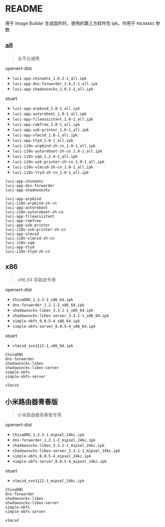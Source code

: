 # README

用于 Image Builder 生成固件时，使用的第三方软件包 ipk，作用于 `PACKAGES` 参数

## all

> 全平台通用

openwrt-dist

* `luci-app-chinadns_1.6.2-1_all.ipk`
* `luci-app-dns-forwarder_1.6.2-1_all.ipk`
* `luci-app-shadowsocks_1.9.1-1_all.ipk`

stuart

* `luci-app-arpbind_1.0-1_all.ipk`
* `luci-app-autoreboot_1.0-1_all.ipk`
* `luci-app-fileassistant_1.0-1_all.ipk`
* `luci-app-ramfree_1.0-1_all.ipk`
* `luci-app-usb-printer_1.0-1_all.ipk`
* `luci-app-vlmcsd_1.0-1_all.ipk`
* `luci-app-ttyd_1.0-1_all.ipk`
* `luci-i18n-arpbind-zh-cn_1.0-1_all.ipk`
* `luci-i18n-autoreboot-zh-cn_1.0-1_all.ipk`
* `luci-i18n-sqm_1.2.4-1_all.ipk`
* `luci-i18n-usb-printer-zh-cn_1.0-1_all.ipk`
* `luci-i18n-vlmcsd-zh-cn_1.0-1_all.ipk`
* `luci-i18n-ttyd-zh-cn_1.0-1_all.ipk`

```
luci-app-chinadns
luci-app-dns-forwarder
luci-app-shadowsocks

luci-app-arpbind
luci-i18n-arpbind-zh-cn
luci-app-autoreboot
luci-i18n-autoreboot-zh-cn
luci-app-fileassistant
luci-app-ramfree
luci-app-usb-printer
luci-i18n-usb-printer-zh-cn
luci-app-vlmcsd
luci-i18n-vlmcsd-zh-cn
luci-i18n-sqm
luci-app-ttyd
luci-i18n-ttyd-zh-cn
```

## x86

> x86_64 软路由专用

openwrt-dist

* `ChinaDNS_1.3.3-1_x86_64.ipk`
* `dns-forwarder_1.2.1-2_x86_64.ipk`
* `shadowsocks-libev_3.3.1-1_x86_64.ipk`
* `shadowsocks-libev-server_3.3.1-1_x86_64.ipk`
* `simple-obfs_0.0.5-4_x86_64.ipk`
* `simple-obfs-server_0.0.5-4_x86_64.ipk`

stuart

* `vlmcsd_svn1112-1_x86_64.ipk`

```
ChinaDNS
dns-forwarder
shadowsocks-libev
shadowsocks-libev-server
simple-obfs
simple-obfs-server

vlmcsd
```

## 小米路由器青春版

> 小米路由器青春版专用

openwrt-dist

* `ChinaDNS_1.3.3-1_mipsel_24kc.ipk`
* `dns-forwarder_1.2.1-2_mipsel_24kc.ipk`
* `shadowsocks-libev_3.3.1-1_mipsel_24kc.ipk`
* `shadowsocks-libev-server_3.3.1-1_mipsel_24kc.ipk`
* `simple-obfs_0.0.5-4_mipsel_24kc.ipk`
* `simple-obfs-server_0.0.5-4_mipsel_24kc.ipk`

stuart

* `vlmcsd_svn1112-1_mipsel_24kc.ipk`

```
ChinaDNS
dns-forwarder
shadowsocks-libev
shadowsocks-libev-server
simple-obfs
simple-obfs-server

vlmcsd
```